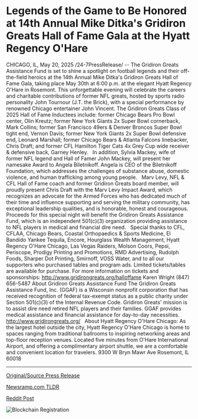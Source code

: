 # Legends of the Game to Be Honored at 14th Annual Mike Ditka's Gridiron Greats Hall of Fame Gala at the Hyatt Regency O'Hare

CHICAGO, IL, May 20, 2025 /24-7PressRelease/ -- The Gridiron Greats Assistance Fund is set to shine a spotlight on football legends and their off-the-field heroics at the 14th Annual Mike Ditka's Gridiron Greats Hall of Fame Gala, taking place May 30th at 6:00 p.m. at the elegant Hyatt Regency O'Hare in Rosemont. This unforgettable evening will celebrate the careers and charitable contributions of former NFL greats, hosted by sports radio personality John Tournour (J.T. the Brick), with a special performance by renowned Chicago entertainer John Vincent.  The Gridiron Greats Class of 2025 Hall of Fame Inductees include: former Chicago Bears Pro Bowl center, Olin Kreutz; former New York Giants 2x Super Bowl cornerback, Mark Collins; former San Francisco 49ers & Denver Broncos Super Bowl tight end, Vernon Davis; former New York Giants 2x Super Bowl defensive end, Leonard Marshall; former Chicago Bears & Atlanta Falcons linebacker, Chris Draft; and former CFL Hamilton Tiger Cats 4x Grey Cup wide receiver & defensive back, Garney Henley.   In addition, Sylvia Mackey, wife of former NFL legend and Hall of Famer John Mackey, will present her namesake Award to Angela Biletnikoff. Angela is CEO of the Biletnikoff Foundation, which addresses the challenges of substance abuse, domestic violence, and human trafficking among young people.    Marv Levy, NFL & CFL Hall of Fame coach and former Gridiron Greats board member, will proudly present Chris Draft with the Marv Levy Impact Award, which recognizes an advocate for the Armed Forces who has dedicated much of their time and influence supporting and serving the military community, has exceptional leadership qualities, and is honorable, honest and courageous.   Proceeds for this special night will benefit the Gridiron Greats Assistance Fund, which is an independent 501(c)(3) organization providing assistance to NFL players in medical and financial dire need.   Special thanks to CFL, CFLAA, Chicago Bears, Coastal Orthopaedics & Sports Medicine, El Bandido Yankee Tequila, Encore, Hourglass Wealth Management, Hyatt Regency O'Hare Chicago, Las Vegas Raiders, Molson Coors, Pepsi, Periscope, Prodigy Printing and Promotions, RMD Advertising, Rudolph Foods, Sharper Dot Printing, Smirnoff, VOSS Water, and to all our supporters who purchased tables and program ads.  Limited tickets/tables are available for purchase. For more information on tickets and sponsorships: http://www.gridirongreats.org/halloffame Karen Wright (847) 656-5487  About Gridiron Greats Assistance Fund The Gridiron Greats Assistance Fund, Inc. (GGAF) is a Wisconsin nonprofit corporation that has received recognition of federal tax-exempt status as a public charity under Section 501(c)(3) of the Internal Revenue Code. Gridiron Greats' mission is to assist dire need retired NFL players and their families. GGAF provides medical assistance and financial assistance for day-to-day necessities. http://www.gridirongreats.org/   About Hyatt Regency O'Hare Chicago: As the largest hotel outside the city, Hyatt Regency O'Hare Chicago is home to spaces ranging from traditional ballrooms to inspiring networking areas and top-floor reception venues. Located five minutes from O'Hare International Airport, and offering a complimentary airport shuttle, we are a comfortable and convenient location for travelers. 9300 W Bryn Mawr Ave Rosemont, IL 60018 

---

[Original/Source Press Release](https://www.24-7pressrelease.com/press-release/522943/legends-of-the-game-to-be-honored-at-14th-annual-mike-ditkas-gridiron-greats-hall-of-fame-gala-at-the-hyatt-regency-ohare)
                    

[Newsramp.com TLDR](https://newsramp.com/curated-news/gridiron-greats-assistance-fund-hosts-14th-annual-hall-of-fame-gala-celebrating-nfl-legends/742b3f27ae10f4190aa49cdc4ba59b19) 

 



[Reddit Post](https://www.reddit.com/r/newsramp/comments/1kqywmh/gridiron_greats_assistance_fund_hosts_14th_annual/) 



![Blockchain Registration](https://cdn.newsramp.app/24-7PressRelease/qrcode/255/20/vastThgw.webp)